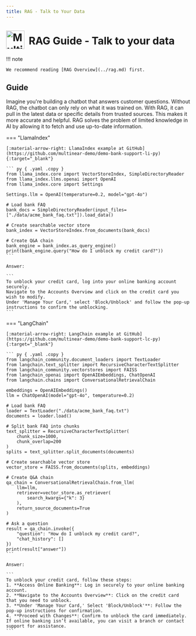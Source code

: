 ```yaml
---
title: RAG - Talk to Your Data
---
```


# <img src="../../assets/images/logo.png" alt="Multinear Logo" width="50" style="vertical-align: middle; margin-top: -10px; margin-right: 5px" /> RAG Guide - Talk to your data

!!! note

    We recommend reading [RAG Overview](../rag.md) first.

## Guide

Imagine you're building a chatbot that answers customer questions. Without RAG, the chatbot can only rely on what it was trained on. With RAG, it can pull in the latest data or specific details from trusted sources. This makes it more accurate and helpful. RAG solves the problem of limited knowledge in AI by allowing it to fetch and use up-to-date information.

=== "LlamaIndex"

    [:material-arrow-right: LlamaIndex example at GitHub](https://github.com/multinear-demo/demo-bank-support-li-py){:target="_blank"}

    ``` py { .yaml .copy }
    from llama_index.core import VectorStoreIndex, SimpleDirectoryReader
    from llama_index.llms.openai import OpenAI
    from llama_index.core import Settings

    Settings.llm = OpenAI(temperature=0.2, model="gpt-4o")

    # Load bank FAQ
    bank_docs = SimpleDirectoryReader(input_files=["./data/acme_bank_faq.txt"]).load_data()

    # Create searchable vector store
    bank_index = VectorStoreIndex.from_documents(bank_docs)

    # Create Q&A chain
    bank_engine = bank_index.as_query_engine()
    print(bank_engine.query("How do I unblock my credit card?"))
    ```

    Answer:

    ```
    To unblock your credit card, log into your online banking account securely. 
    Navigate to the Accounts Overview and click on the credit card you wish to modify. 
    Under 'Manage Your Card,' select 'Block/Unblock' and follow the pop-up 
    instructions to confirm the unblocking.
    ```

=== "LangChain"

    [:material-arrow-right: LangChain example at GitHub](https://github.com/multinear-demo/demo-bank-support-lc-py){:target="_blank"}

    ``` py { .yaml .copy }
    from langchain_community.document_loaders import TextLoader
    from langchain.text_splitter import RecursiveCharacterTextSplitter
    from langchain_community.vectorstores import FAISS
    from langchain_openai import OpenAIEmbeddings, ChatOpenAI
    from langchain.chains import ConversationalRetrievalChain

    embeddings = OpenAIEmbeddings()
    llm = ChatOpenAI(model="gpt-4o", temperature=0.2)

    # Load bank FAQ
    loader = TextLoader("./data/acme_bank_faq.txt")
    documents = loader.load()

    # Split bank FAQ into chunks
    text_splitter = RecursiveCharacterTextSplitter(
        chunk_size=1000,
        chunk_overlap=200
    )
    splits = text_splitter.split_documents(documents)

    # Create searchable vector store
    vector_store = FAISS.from_documents(splits, embeddings)

    # Create Q&A chain
    qa_chain = ConversationalRetrievalChain.from_llm(
        llm=llm,
        retriever=vector_store.as_retriever(
            search_kwargs={"k": 3}
        ),
        return_source_documents=True
    )

    # Ask a question
    result = qa_chain.invoke({
        "question": "How do I unblock my credit card?",
        "chat_history": []
    })
    print(result["answer"])
    ```

    Answer:

    ```
    To unblock your credit card, follow these steps:
    1. **Access Online Banking**: Log in securely to your online banking account.
    2. **Navigate to the Accounts Overview**: Click on the credit card that you need to unblock.
    3. **Under 'Manage Your Card,' Select 'Block/Unblock'**: Follow the pop-up instructions for confirmation.
    4. **Proceed with Changes**: Confirm to unblock the card immediately.
    If online banking isn’t available, you can visit a branch or contact support for assistance.
    ```
